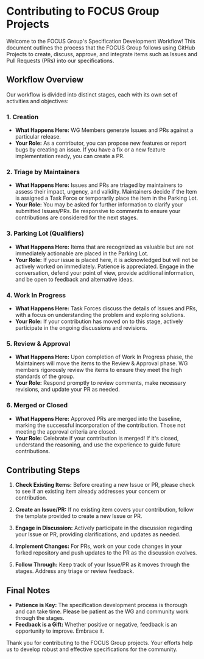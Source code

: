 # Contributing to FOCUS Group Projects

Welcome to the FOCUS Group's Specification Development Workflow! This document outlines the process that the FOCUS Group follows using GitHub Projects to create, discuss, approve, and integrate items such as Issues and Pull Requests (PRs) into our specifications.

## Workflow Overview

Our workflow is divided into distinct stages, each with its own set of activities and objectives:

### 1. Creation
- **What Happens Here:** WG Members generate Issues and PRs against a particular release.
- **Your Role:** As a contributor, you can propose new features or report bugs by creating an issue. If you have a fix or a new feature implementation ready, you can create a PR.

### 2. Triage by Maintainers
- **What Happens Here:** Issues and PRs are triaged by maintainers to assess their impact, urgency, and validity. Maintainers decide if the Item is assigned a Task Force or temporarily place the item in the Parking Lot.
- **Your Role:** You may be asked for further information to clarify your submitted Issues/PRs. Be responsive to comments to ensure your contributions are considered for the next stages.

### 3. Parking Lot (Qualifiers)
- **What Happens Here:** Items that are recognized as valuable but are not immediately actionable are placed in the Parking Lot.
- **Your Role:** If your issue is placed here, it is acknowledged but will not be actively worked on immediately. Patience is appreciated. Engage in the conversation, defend your point of view, provide additional information, and be open to feedback and alternative ideas.

### 4. Work In Progress
- **What Happens Here:** Task Forces discuss the details of Issues and PRs, with a focus on understanding the problem and exploring solutions. 
- **Your Role:** If your contribution has moved on to this stage, actively participate in the ongoing discussions and revisions.

### 5. Review & Approval
- **What Happens Here:** Upon completion of Work In Progress phase, the Maintainers will move the items to the Review & Approval phase. WG members rigorously review the items to ensure they meet the high standards of the group.
- **Your Role:** Respond promptly to review comments, make necessary revisions, and update your PR as needed.

### 6. Merged or Closed
- **What Happens Here:** Approved PRs are merged into the baseline, marking the successful incorporation of the contribution. Those not meeting the approval criteria are closed.
- **Your Role:** Celebrate if your contribution is merged! If it's closed, understand the reasoning, and use the experience to guide future contributions.

## Contributing Steps

1. **Check Existing Items:** Before creating a new Issue or PR, please check to see if an existing item already addresses your concern or contribution.

2. **Create an Issue/PR:** If no existing item covers your contribution, follow the template provided to create a new Issue or PR.

3. **Engage in Discussion:** Actively participate in the discussion regarding your Issue or PR, providing clarifications, and updates as needed.

4. **Implement Changes:** For PRs, work on your code changes in your forked repository and push updates to the PR as the discussion evolves.

5. **Follow Through:** Keep track of your Issue/PR as it moves through the stages. Address any triage or review feedback.

## Final Notes

- **Patience is Key:** The specification development process is thorough and can take time. Please be patient as the WG and community work through the stages.
- **Feedback is a Gift:** Whether positive or negative, feedback is an opportunity to improve. Embrace it.

Thank you for contributing to the FOCUS Group projects. Your efforts help us to develop robust and effective specifications for the community.
